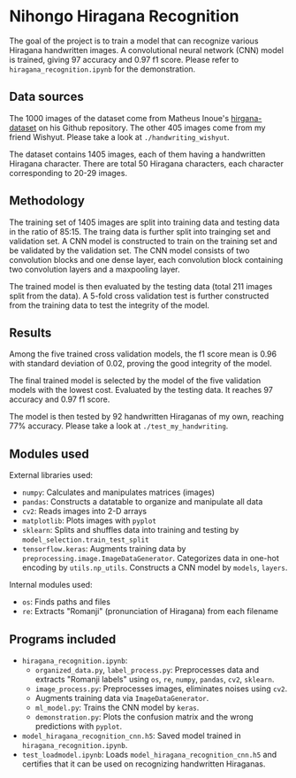 # Nihongo Hiragana Recognition
The goal of the project is to train a model that can recognize various Hiragana handwritten images. A convolutional neural network (CNN) model is trained, giving $97%$ accuracy and $0.97$ f1 score. Please refer to `hiragana_recognition.ipynb` for the demonstration.


## Data sources
The 1000 images of the dataset come from Matheus Inoue's [hirgana-dataset](https://github.com/inoueMashuu/hiragana-dataset) on his Github repository.
The other 405 images come from my friend Wishyut. Please take a look at `./handwriting_wishyut`.

The dataset contains 1405 images, each of them having a handwritten Hiragana character. There are total 50 Hiragana characters, each character corresponding to 20-29 images.


## Methodology
The training set of 1405 images are split into training data and testing data in the ratio of 85:15. The traing data is further split into trainging set and validation set. A CNN model is constructed to train on the training set and be validated by the validation set. The CNN model consists of two convolution blocks and one dense layer, each convolution block containing two convolution layers and a maxpooling layer.

The trained model is then evaluated by the testing data (total 211 images split from the data). A 5-fold cross validation test is further constructed from the training data to test the integrity of the model.


## Results
Among the five trained cross validation models, the f1 score mean is $0.96$ with standard deviation of $0.02$, proving the good integrity of the model.

The final trained model is selected by the model of the five validation models with the lowest cost. Evaluated by the testing data. It reaches $97%$ accuracy and $0.97$ f1 score.

The model is then tested by 92 handwritten Hiraganas of my own, reaching 77% accuracy. Please take a look at `./test_my_handwriting`.


## Modules used
External libraries used:
* `numpy`: Calculates and manipulates matrices (images)
* `pandas`: Constructs a datatable to organize and manipulate all data
* `cv2`: Reads images into 2-D arrays
* `matplotlib`: Plots images with `pyplot`
* `sklearn`: Splits and shuffles data into training and testing by `model_selection.train_test_split`
* `tensorflow.keras`: Augments training data by `preprocessing.image.ImageDataGenerator`. Categorizes data in one-hot encoding by `utils.np_utils`. Constructs a CNN model by `models`, `layers`.

Internal modules used:
* `os`: Finds paths and files
* `re`: Extracts "Romanji" (pronunciation of Hiragana) from each filename


## Programs  included
* `hiragana_recognition.ipynb`: 
    * `organized_data.py`, `label_process.py`: Preprocesses data and extracts "Romanji labels" using `os`, `re`, `numpy`, `pandas`, `cv2`, `sklearn`.
    * `image_process.py`: Preprocesses images, eliminates noises using `cv2`.
    * Augments training data via `ImageDataGenerator`.
    * `ml_model.py`: Trains the CNN model by `keras`.
    * `demonstration.py`: Plots the confusion matrix and the wrong predictions with `pyplot`.
* `model_hiragana_recognition_cnn.h5`: Saved model trained in `hiragana_recognition.ipynb`.
* `test_loadmodel.ipynb`: Loads `model_hiragana_recognition_cnn.h5` and certifies that it can be used on recognizing handwritten Hiraganas.

